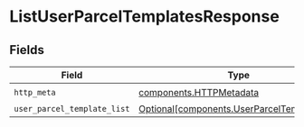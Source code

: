 # ListUserParcelTemplatesResponse


## Fields

| Field                                                                                            | Type                                                                                             | Required                                                                                         | Description                                                                                      |
| ------------------------------------------------------------------------------------------------ | ------------------------------------------------------------------------------------------------ | ------------------------------------------------------------------------------------------------ | ------------------------------------------------------------------------------------------------ |
| `http_meta`                                                                                      | [components.HTTPMetadata](../../models/components/httpmetadata.md)                               | :heavy_check_mark:                                                                               | N/A                                                                                              |
| `user_parcel_template_list`                                                                      | [Optional[components.UserParcelTemplateList]](../../models/components/userparceltemplatelist.md) | :heavy_minus_sign:                                                                               | N/A                                                                                              |